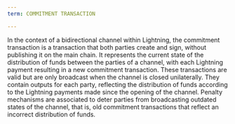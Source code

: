 ```yaml
---
term: COMMITMENT TRANSACTION

---
```

In the context of a bidirectional channel within Lightning, the commitment transaction is a transaction that both parties create and sign, without publishing it on the main chain. It represents the current state of the distribution of funds between the parties of a channel, with each Lightning payment resulting in a new commitment transaction. These transactions are valid but are only broadcast when the channel is closed unilaterally. They contain outputs for each party, reflecting the distribution of funds according to the Lightning payments made since the opening of the channel. Penalty mechanisms are associated to deter parties from broadcasting outdated states of the channel, that is, old commitment transactions that reflect an incorrect distribution of funds.
